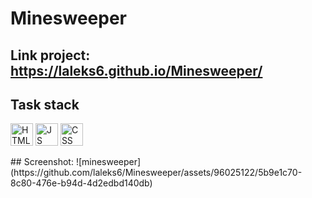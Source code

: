 # Minesweeper
## Link project: https://laleks6.github.io/Minesweeper/
## Task stack

<p align="left">
 <img src="https://user-images.githubusercontent.com/25181517/192158954-f88b5814-d510-4564-b285-dff7d6400dad.png" width="36" height="36" title="HTML" />
<img src="https://user-images.githubusercontent.com/25181517/117447155-6a868a00-af3d-11eb-9cfe-245df15c9f3f.png" width="36" height="36" title="JS" />
 <img src="https://user-images.githubusercontent.com/25181517/183898674-75a4a1b1-f960-4ea9-abcb-637170a00a75.png" width="36" height="36" title="CSS" />
</p>
## Screenshot:
![minesweeper](https://github.com/laleks6/Minesweeper/assets/96025122/5b9e1c70-8c80-476e-b94d-4d2edbd140db)

